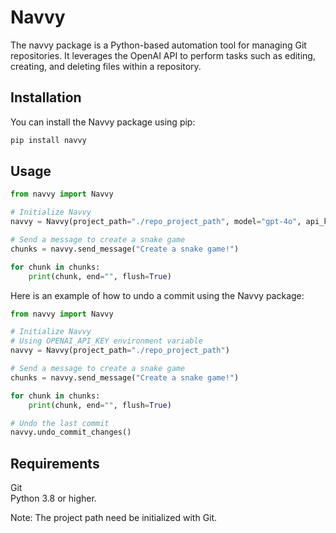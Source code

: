 # Navvy

The navvy package is a Python-based automation tool for managing Git repositories. It leverages the OpenAI API to perform tasks such as editing, creating, and deleting files within a repository.

## Installation

You can install the Navvy package using pip:

```sh
pip install navvy
```

## Usage

```python
from navvy import Navvy

# Initialize Navvy
navvy = Navvy(project_path="./repo_project_path", model="gpt-4o", api_key="your_openai_api_key")

# Send a message to create a snake game
chunks = navvy.send_message("Create a snake game!")

for chunk in chunks:
    print(chunk, end="", flush=True)
```

Here is an example of how to undo a commit using the Navvy package:

```python
from navvy import Navvy

# Initialize Navvy
# Using OPENAI_API_KEY environment variable
navvy = Navvy(project_path="./repo_project_path") 

# Send a message to create a snake game
chunks = navvy.send_message("Create a snake game!")

for chunk in chunks:
    print(chunk, end="", flush=True)

# Undo the last commit
navvy.undo_commit_changes()
```

## Requirements

Git            
Python 3.8 or higher.

Note: The project path need be initialized with Git.